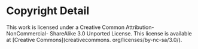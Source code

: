 # Copyright Detail

This work is licensed under a Creative Common Attribution-NonCommercial-
ShareAlike 3.0 Unported License. This license is available at [Creative Commons](creativecommons.
org/licenses/by-nc-sa/3.0/).
